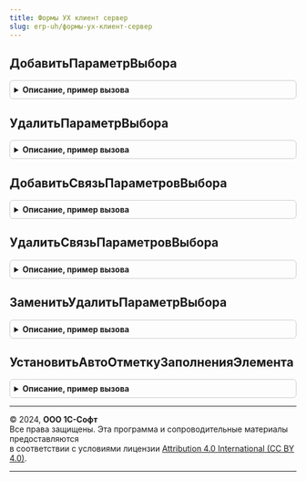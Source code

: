 ```yaml
---
title: Формы УХ клиент сервер
slug: erp-uh/формы-ух-клиент-сервер
---
```



## ДобавитьПараметрВыбора
<details style="margin: 1em 0; padding: 0.5em; border: 1px solid #ccc; border-radius: 6px;">

<summary style="font-weight: bold; cursor: pointer;">Описание, пример вызова</summary>

```bsl

// Добавляет параметр выбора для элемента
Процедура ДобавитьПараметрВыбора(Элемент, Отбор, Значение) экспорт Экспорт
```

Пример вызова
```bsl
ФормыУХКлиентСервер.ДобавитьПараметрВыбора(Элемент, Отбор, Значение) экспорт);
```
</details>

## УдалитьПараметрВыбора
<details style="margin: 1em 0; padding: 0.5em; border: 1px solid #ccc; border-radius: 6px;">

<summary style="font-weight: bold; cursor: pointer;">Описание, пример вызова</summary>

```bsl

// Удалить параметр выбора для элемента
Процедура УдалитьПараметрВыбора(Элемент, Отбор) экспорт Экспорт
```

Пример вызова
```bsl
ФормыУХКлиентСервер.УдалитьПараметрВыбора(Элемент, Отбор) экспорт);
```
</details>

## ДобавитьСвязьПараметровВыбора
<details style="margin: 1em 0; padding: 0.5em; border: 1px solid #ccc; border-radius: 6px;">

<summary style="font-weight: bold; cursor: pointer;">Описание, пример вызова</summary>

```bsl

// Добавляет связь параметров выбора для элемента
Процедура ДобавитьСвязьПараметровВыбора(Элемент, Отбор, ПутьКДанным) экспорт Экспорт
```

Пример вызова
```bsl
ФормыУХКлиентСервер.ДобавитьСвязьПараметровВыбора(Элемент, Отбор, ПутьКДанным) экспорт);
```
</details>

## УдалитьСвязьПараметровВыбора
<details style="margin: 1em 0; padding: 0.5em; border: 1px solid #ccc; border-radius: 6px;">

<summary style="font-weight: bold; cursor: pointer;">Описание, пример вызова</summary>

```bsl

// Удалить связь параметров выбора для элемента
Процедура УдалитьСвязьПараметровВыбора(Элемент, Отбор, ПутьКДанным = неопределено) экспорт Экспорт
```

Пример вызова
```bsl
ФормыУХКлиентСервер.УдалитьСвязьПараметровВыбора(Элемент, Отбор, ПутьКДанным);
```
</details>

## ЗаменитьУдалитьПараметрВыбора
<details style="margin: 1em 0; padding: 0.5em; border: 1px solid #ccc; border-radius: 6px;">

<summary style="font-weight: bold; cursor: pointer;">Описание, пример вызова</summary>

```bsl

//
Процедура ЗаменитьУдалитьПараметрВыбора(Элемент, Отбор, НовыйПараметрВыбора = Неопределено) Экспорт
```

Пример вызова
```bsl
ФормыУХКлиентСервер.ЗаменитьУдалитьПараметрВыбора(Элемент, Отбор, НовыйПараметрВыбора);
```
</details>

## УстановитьАвтоОтметкуЗаполненияЭлемента
<details style="margin: 1em 0; padding: 0.5em; border: 1px solid #ccc; border-radius: 6px;">

<summary style="font-weight: bold; cursor: pointer;">Описание, пример вызова</summary>

```bsl

// Процедура корректно снимает АвтоОтметкуНезаполненного для элемента формы
Процедура УстановитьАвтоОтметкуЗаполненияЭлемента(Элемент, ОбязательноеЗаполнение) Экспорт
```

Пример вызова
```bsl
ФормыУХКлиентСервер.УстановитьАвтоОтметкуЗаполненияЭлемента(Элемент, ОбязательноеЗаполнение) 
```
</details>

---

© 2024, **ООО 1С-Софт**  
Все права защищены. Эта программа и сопроводительные материалы предоставляются  
в соответствии с условиями лицензии [Attribution 4.0 International (CC BY 4.0)](https://creativecommons.org/licenses/by/4.0/legalcode).

---
